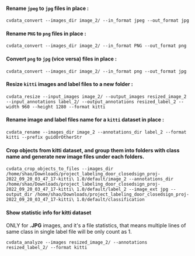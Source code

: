 #### Rename `jpeg` to `jpg` files  **in place** :


```
cvdata_convert --images_dir image_2/ --in_format jpeg --out_format jpg
```

#### Rename `PNG` to `png` files  **in place** :


```
cvdata_convert --images_dir image_2/ --in_format PNG --out_format png
```

#### Convert `png` to `jpg` (vice versa) files  **in place** :


```
cvdata_convert --images_dir image_2/ --in_format png --out_format jpg
```


#### Resize `kitti` images and label files to a  **new folder** :


```
cvdata_resize --input_images image_2/ --output_images resized_image_2 --input_annotations label_2/ --output_annotations resized_label_2 --width 960 --height 1280 --format kitti
```


#### Rename image and label files name for a `kitti` dataset  **in place** :


```
cvdata_rename --images_dir image_2 --annotations_dir label_2 --format kitti --prefix guidOrOtherStr
```
#### Crop objects from kitti dataset, and group them into folders with class name and generate new image files under each folders.

```
cvdata_crop_objects_to_files --images_dir /home/shao/Downloads/project_labeling_door_closedsign_proj-2022_09_20_03_47_17-kitti\ 1.0/default/image_2 --annotations_dir /home/shao/Downloads/project_labeling_door_closedsign_proj-2022_09_20_03_47_17-kitti\ 1.0/default/label_2 --image_ext jpg --output_dir /home/shao/Downloads/project_labeling_door_closedsign_proj-2022_09_20_03_47_17-kitti\ 1.0/default/classification
```

#### Show statistic info for kitti dataset
ONLY for **.JPG** images, and it's a file statistics, that means multiple lines of same class in single label file will be only count as 1.
```
cvdata_analyze --images resized_image_2/ --annotations resized_label_2/ --format kitti
```
